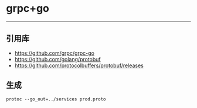 # grpc+go
***
## 引用库
- https://github.com/grpc/grpc-go
- https://github.com/golang/protobuf
- https://github.com/protocolbuffers/protobuf/releases

## 生成
`protoc --go_out=../services prod.proto`